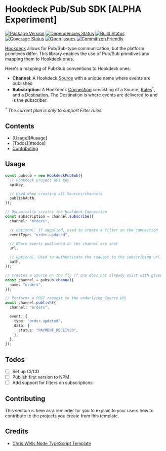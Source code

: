 # Hookdeck Pub/Sub SDK [ALPHA Experiment]

[![Package Version][package-image]][package-url]
[![Dependencies Status][dependencies-image]][dependencies-url]
[![Build Status][build-image]][build-url]
[![Coverage Status][coverage-image]][coverage-url]
[![Open Issues][issues-image]][issues-url]
[![Commitizen Friendly][commitizen-image]][commitizen-url]

[Hookdeck](https://hookdeck.com?ref=github-hookdeck-pubsub) allows for Pub/Sub-type communication, but the platform primitives differ. This library enables the use of Pub/Sub primitives and mapping them to Hookdeck ones.

Here's a mapping of Pub/Sub conventions to Hookdeck ones:

- **Channel**: A Hookdeck [Source](https://hookdeck.com/docs/sources?ref=github-hookdeck-pubsub) with a unique name where events are published
- **Subscription**: A Hookdeck [Connection][connection-docs] consisting of a Source, [Rules](rules-docs)<sup>†</sup>, and a [Destination](destination-docs). The Destination is where events are delivered to and is the subscriber.

_<sup>†</sup> The current plan is only to support Filter rules._

## Contents

- [Usage][#usage]
- [Todos][#todos]
- [Contributing](#contributing)

## Usage

```ts
const pubsub = new HookdeckPubSub({
  // Hookdeck project API Key
  apiKey,

  // Used when creating all Sources/channels
  publishAuth,
});

// Dynamically creates the Hookdeck Connection
const subscription = channel.subscribe({
  channel: "orders",

  // optional. If supplied, used to create a filter on the connection
  eventType: "order.updated",

  // Where events published on the channel are sent
  url,

  // Optional. Used to authenticate the request to the subscribing url.
  auth,
});

// Creates a Source on the fly if one does not already exist with given name
const channel = pubsub.channe({
  name: "orders",
});

// Performs a POST request to the underlying Source URL
await channel.publish({
  channel: "orders",

  event: {
    type: "order.updated",
    data: {
      status: "PAYMENT_RECEIVED",
    },
  },
});
```

## Todos

- [ ] Set up CI/CD
- [ ] Publish first version to NPM
- [ ] Add support for filters on subscriptions

## Contributing

This section is here as a reminder for you to explain to your users how to contribute to the projects you create from this template.

## Credits

- [Chris Wells Node TypeScript Template](https://github.com/chriswells0/node-typescript-template)

[connection-docs]: https://hookdeck.com/docs/connections?ref=github-hookdeck-pubsub
[rules-docs]: https://hookdeck.com/docs/connections#connection-rules?ref=github-hookdeck-pubsub
[destination-docs]: https://hookdeck.com/docs/destinations?ref=github-hookdeck-pubsub
[build-image]: https://img.shields.io/github/actions/workflow/status/leggetter/hookdeck-pubsub/ci-build.yaml?branch=master
[build-url]: https://github.com/leggetter/hookdeck-pubsub/actions/workflows/ci-build.yaml
[commitizen-image]: https://img.shields.io/badge/commitizen-friendly-brightgreen.svg
[commitizen-url]: http://commitizen.github.io/cz-cli
[coverage-image]: https://coveralls.io/repos/github/leggetter/hookdeck-pubsub/badge.svg?branch=master
[coverage-url]: https://coveralls.io/github/leggetter/hookdeck-pubsub?branch=master
[dependencies-image]: https://img.shields.io/librariesio/release/npm/typescript-template
[dependencies-url]: https://www.npmjs.com/package/typescript-template?activeTab=dependencies
[issues-image]: https://img.shields.io/github/issues/leggetter/hookdeck-pubsub.svg?style=popout
[issues-url]: https://github.com/leggetter/hookdeck-pubsub/issues
[package-image]: https://img.shields.io/npm/v/typescript-template
[package-url]: https://www.npmjs.com/package/typescript-template
[project-url]: https://github.com/leggetter/hookdeck-pubsub
